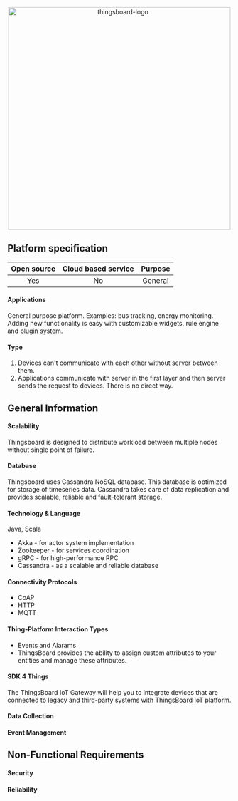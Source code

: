 <p align = "center">
  <img src="https://thingsboard.io/images/thingsboard_logo.png" width=500 alt="thingsboard-logo">
</p>

## Platform specification

| Open source | Cloud based service | Purpose |
|:-----------:|:--------------------:|:-------:|
| [Yes](https://github.com/thingsboard/thingsboard) | No | General |

#### Applications
General purpose platform. Examples: bus tracking, energy monitoring.
Adding new functionality is easy with customizable widgets, rule engine and plugin system.

#### Type
1. Devices can't communicate with each other without server between them.
2. Applications communicate with server in the first layer and then server sends the request to
devices. There is no direct way.

## General Information

#### Scalability
Thingsboard is designed to distribute workload between multiple nodes without
single point of failure.

#### Database
Thingsboard uses Cassandra NoSQL database.
This database is optimized for storage of
timeseries data. Cassandra takes care of data
replication and provides scalable, reliable
and fault-tolerant storage.

#### Technology & Language
Java, Scala

- Akka - for actor system implementation
- Zookeeper - for services coordination
- gRPC - for high-performance RPC
- Cassandra - as a scalable and reliable database

#### Connectivity Protocols
- CoAP
- HTTP
- MQTT

#### Thing-Platform Interaction Types
- Events and Alarams
- ThingsBoard provides the ability to assign custom attributes to your entities and manage these attributes.

#### SDK 4 Things
The ThingsBoard IoT Gateway will help you to integrate devices
that are connected to legacy and third-party systems with ThingsBoard IoT platform.

#### Data Collection

#### Event Management

## Non-Functional Requirements

#### Security

#### Reliability
